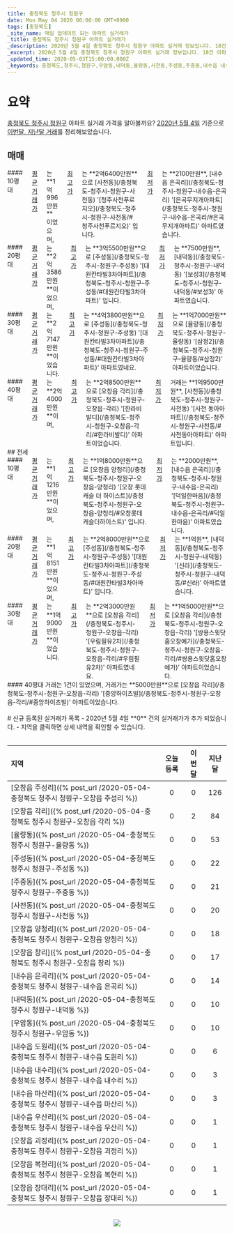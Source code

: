 ```yaml
---
title: 충청북도 청주시 청원구
date: Mon May 04 2020 00:00:00 GMT+0900
tags: [충청북도]
_site_name: 매일 업데이트 되는 아파트 실거래가
_title: 충청북도 청주시 청원구 아파트 실거래가
_description: 2020년 5월 4일 충청북도 청주시 청원구 아파트 실거래 정보입니다. 18건 아파트 정보가 있습니다.
_excerpt: 2020년 5월 4일 충청북도 청주시 청원구 아파트 실거래 정보입니다. 18건 아파트 정보가 있습니다.
_updated_time: 2020-05-03T15:00:00.000Z
_keywords: 충청북도,청주시,청원구,우암동,내덕동,율량동,사천동,주성동,주중동,내수읍 내수리,내수읍 도원리,내수읍 우산리,내수읍 은곡리,오창읍 장대리,오창읍 창리,오창읍 주성리,오창읍 각리,오창읍 양청리,내수읍 마산리,오창읍 복현리,오창읍 괴정리
---
```



# 요약
<ins>충청북도 청주시 청원구</ins> 아파트 실거래 가격을 알아볼까요? <ins>2020년 5월 4일</ins> 기준으로 <ins>이번달, 지난달 거래</ins>를 정리해보았습니다.

## 매매
<div class="container">
<div class="six columns" markdown="1">
#### 10평대
<ins>평균 거래가</ins>는 **1억996만원**이었으며, <ins>최고가</ins>는 **2억6400만원**으로 [사천동](/충청북도-청주시-청원구-사천동) '[청주사천푸르지오](/충청북도-청주시-청원구-사천동/#청주사천푸르지오)' 입니다. <ins>최저가</ins>는 **2100만원**, [내수읍 은곡리](/충청북도-청주시-청원구-내수읍-은곡리) '[은곡무지개아파트](/충청북도-청주시-청원구-내수읍-은곡리/#은곡무지개아파트)' 아파트였습니다.
</div>
<div class="six columns" markdown="1">
#### 20평대
<ins>평균 거래가</ins>는 **2억3586만원**이었으며, <ins>최고가</ins>는 **3억5500만원**으로 [주성동](/충청북도-청주시-청원구-주성동) '[대원칸타빌3차아파트](/충청북도-청주시-청원구-주성동/#대원칸타빌3차아파트)' 입니다. <ins>최저가</ins>는 **7500만원**, [내덕동](/충청북도-청주시-청원구-내덕동) '[보성3](/충청북도-청주시-청원구-내덕동/#보성3)' 아파트였습니다.
</div>
</div>
<div class="container">
<div class="six columns" markdown="1">
#### 30평대
<ins>평균 거래가</ins>는 **2억7147만원**이었습니다. <ins>최고가</ins>는 **4억3800만원**으로 [주성동](/충청북도-청주시-청원구-주성동) '[대원칸타빌3차아파트](/충청북도-청주시-청원구-주성동/#대원칸타빌3차아파트)' 아파트였네요. <ins>최저가</ins>는 **1억7000만원**으로 [율량동](/충청북도-청주시-청원구-율량동) '[삼정2](/충청북도-청주시-청원구-율량동/#삼정2)' 아파트이었습니다.
</div>
<div class="six columns" markdown="1">
#### 40평대
<ins>평균 거래가</ins>는 **2억4000만원**이며, <ins>최고가</ins>는 **2억8500만원**으로 [오창읍 각리](/충청북도-청주시-청원구-오창읍-각리) '[한라비발디](/충청북도-청주시-청원구-오창읍-각리/#한라비발디)' 아파트이었습니다. <ins>최저가</ins> 거래는 **1억9500만원**, [사천동](/충청북도-청주시-청원구-사천동) '[사천 동아아파트](/충청북도-청주시-청원구-사천동/#사천동아아파트)' 아파트입니다.
</div>
</div>
## 전세
<div class="container">
<div class="six columns" markdown="1">
#### 10평대
<ins>평균 거래가</ins>는 **1억1216만원**이었으며, <ins>최고가</ins>는 **1억8000만원**으로 [오창읍 양청리](/충청북도-청주시-청원구-오창읍-양청리) '[오창 롯데캐슬 더 하이스트](/충청북도-청주시-청원구-오창읍-양청리/#오창롯데캐슬더하이스트)' 입니다. <ins>최저가</ins>는 **2000만원**, [내수읍 은곡리](/충청북도-청주시-청원구-내수읍-은곡리) '[덕일한마음](/충청북도-청주시-청원구-내수읍-은곡리/#덕일한마음)' 아파트였습니다.
</div>
<div class="six columns" markdown="1">
#### 20평대
<ins>평균 거래가</ins>는 **1억8151만원**이었으며, <ins>최고가</ins>는 **2억8000만원**으로 [주성동](/충청북도-청주시-청원구-주성동) '[대원칸타빌3차아파트](/충청북도-청주시-청원구-주성동/#대원칸타빌3차아파트)' 입니다. <ins>최저가</ins>는 **1억원**, [내덕동](/충청북도-청주시-청원구-내덕동) '[신라](/충청북도-청주시-청원구-내덕동/#신라)' 아파트였습니다.
</div>
</div>
<div class="container">
<div class="six columns" markdown="1">
#### 30평대
<ins>평균 거래가</ins>는 **1억9000만원**이었습니다. <ins>최고가</ins>는 **2억3000만원**으로 [오창읍 각리](/충청북도-청주시-청원구-오창읍-각리) '[우림필유2차](/충청북도-청주시-청원구-오창읍-각리/#우림필유2차)' 아파트였네요. <ins>최저가</ins>는 **1억5000만원**으로 [오창읍 각리](/충청북도-청주시-청원구-오창읍-각리) '[쌍용스윗닷홈오창예가](/충청북도-청주시-청원구-오창읍-각리/#쌍용스윗닷홈오창예가)' 아파트이었습니다.
</div>
<div class="six columns" markdown="1">
#### 40평대
거래는 1건이 있었으며, 거래가는 **5000만원**으로 [오창읍 각리](/충청북도-청주시-청원구-오창읍-각리) '[중앙하이츠빌](/충청북도-청주시-청원구-오창읍-각리/#중앙하이츠빌)' 아파트이었습니다.
</div>
</div>


<br>
# 신규 등록된 실거래가 목록
- 2020년 5월 4일 **0** 건의 실거래가가 추가 되었습니다.
- 지역을 클릭하면 상세 내역을 확인할 수 있습니다.
<br><br>

| 지역 | 오늘 등록 | 이번달 | 지난달 |
|:---|:---:|:---:|:---:|
| [오창읍 주성리]({% post_url /2020-05-04-충청북도 청주시 청원구-오창읍 주성리 %}) | 0 | 0 | 126|
| [오창읍 각리]({% post_url /2020-05-04-충청북도 청주시 청원구-오창읍 각리 %}) | 0 | 2 | 84|
| [율량동]({% post_url /2020-05-04-충청북도 청주시 청원구-율량동 %}) | 0 | 0 | 53|
| [주성동]({% post_url /2020-05-04-충청북도 청주시 청원구-주성동 %}) | 0 | 0 | 22|
| [주중동]({% post_url /2020-05-04-충청북도 청주시 청원구-주중동 %}) | 0 | 0 | 21|
| [사천동]({% post_url /2020-05-04-충청북도 청주시 청원구-사천동 %}) | 0 | 0 | 20|
| [오창읍 양청리]({% post_url /2020-05-04-충청북도 청주시 청원구-오창읍 양청리 %}) | 0 | 0 | 18|
| [오창읍 창리]({% post_url /2020-05-04-충청북도 청주시 청원구-오창읍 창리 %}) | 0 | 0 | 17|
| [내수읍 은곡리]({% post_url /2020-05-04-충청북도 청주시 청원구-내수읍 은곡리 %}) | 0 | 0 | 14|
| [내덕동]({% post_url /2020-05-04-충청북도 청주시 청원구-내덕동 %}) | 0 | 0 | 10|
| [우암동]({% post_url /2020-05-04-충청북도 청주시 청원구-우암동 %}) | 0 | 0 | 10|
| [내수읍 도원리]({% post_url /2020-05-04-충청북도 청주시 청원구-내수읍 도원리 %}) | 0 | 0 | 6|
| [내수읍 내수리]({% post_url /2020-05-04-충청북도 청주시 청원구-내수읍 내수리 %}) | 0 | 0 | 3|
| [내수읍 마산리]({% post_url /2020-05-04-충청북도 청주시 청원구-내수읍 마산리 %}) | 0 | 0 | 3|
| [내수읍 우산리]({% post_url /2020-05-04-충청북도 청주시 청원구-내수읍 우산리 %}) | 0 | 0 | 1|
| [오창읍 괴정리]({% post_url /2020-05-04-충청북도 청주시 청원구-오창읍 괴정리 %}) | 0 | 0 | 1|
| [오창읍 복현리]({% post_url /2020-05-04-충청북도 청주시 청원구-오창읍 복현리 %}) | 0 | 0 | 1|
| [오창읍 장대리]({% post_url /2020-05-04-충청북도 청주시 청원구-오창읍 장대리 %}) | 0 | 0 | 1|

<p align="center"><br><img src="https://via.placeholder.com/700x120"><br></p>

